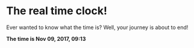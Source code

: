# The real time clock!

Ever wanted to know what the time is? Well, your journey is about to end!

**The time is Nov 09, 2017, 09:13**
